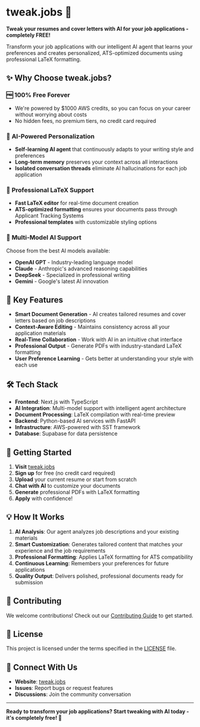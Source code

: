 # tweak.jobs 🚀

**Tweak your resumes and cover letters with AI for your job applications - completely FREE!**

Transform your job applications with our intelligent AI agent that learns your preferences and creates personalized, ATS-optimized documents using professional LaTeX formatting.

## ✨ Why Choose tweak.jobs?

### 🆓 **100% Free Forever**

- We're powered by $1000 AWS credits, so you can focus on your career without worrying about costs
- No hidden fees, no premium tiers, no credit card required

### 🎯 **AI-Powered Personalization**

- **Self-learning AI agent** that continuously adapts to your writing style and preferences
- **Long-term memory** preserves your context across all interactions
- **Isolated conversation threads** eliminate AI hallucinations for each job application

### 📝 **Professional LaTeX Support**

- **Fast LaTeX editor** for real-time document creation
- **ATS-optimized formatting** ensures your documents pass through Applicant Tracking Systems
- **Professional templates** with customizable styling options

### 🤖 **Multi-Model AI Support**

Choose from the best AI models available:

- **OpenAI GPT** - Industry-leading language model
- **Claude** - Anthropic's advanced reasoning capabilities
- **DeepSeek** - Specialized in professional writing
- **Gemini** - Google's latest AI innovation

## 🚀 Key Features

- **Smart Document Generation** - AI creates tailored resumes and cover letters based on job descriptions
- **Context-Aware Editing** - Maintains consistency across all your application materials
- **Real-Time Collaboration** - Work with AI in an intuitive chat interface
- **Professional Output** - Generate PDFs with industry-standard LaTeX formatting
- **User Preference Learning** - Gets better at understanding your style with each use

## 🛠️ Tech Stack

- **Frontend**: Next.js with TypeScript
- **AI Integration**: Multi-model support with intelligent agent architecture
- **Document Processing**: LaTeX compilation with real-time preview
- **Backend**: Python-based AI services with FastAPI
- **Infrastructure**: AWS-powered with SST framework
- **Database**: Supabase for data persistence

## 🚀 Getting Started

1. **Visit** [tweak.jobs](https://tweak.jobs)
2. **Sign up** for free (no credit card required)
3. **Upload** your current resume or start from scratch
4. **Chat with AI** to customize your documents
5. **Generate** professional PDFs with LaTeX formatting
6. **Apply** with confidence!

## 💡 How It Works

1. **AI Analysis**: Our agent analyzes job descriptions and your existing materials
2. **Smart Customization**: Generates tailored content that matches your experience and the job requirements
3. **Professional Formatting**: Applies LaTeX formatting for ATS compatibility
4. **Continuous Learning**: Remembers your preferences for future applications
5. **Quality Output**: Delivers polished, professional documents ready for submission

## 🤝 Contributing

We welcome contributions! Check out our [Contributing Guide](CONTRIBUTING.md) to get started.

## 📄 License

This project is licensed under the terms specified in the [LICENSE](LICENSE) file.

## 🔗 Connect With Us

- **Website**: [tweak.jobs](https://tweak.jobs)
- **Issues**: Report bugs or request features
- **Discussions**: Join the community conversation

---

**Ready to transform your job applications? Start tweaking with AI today - it's completely free! 🎉**
